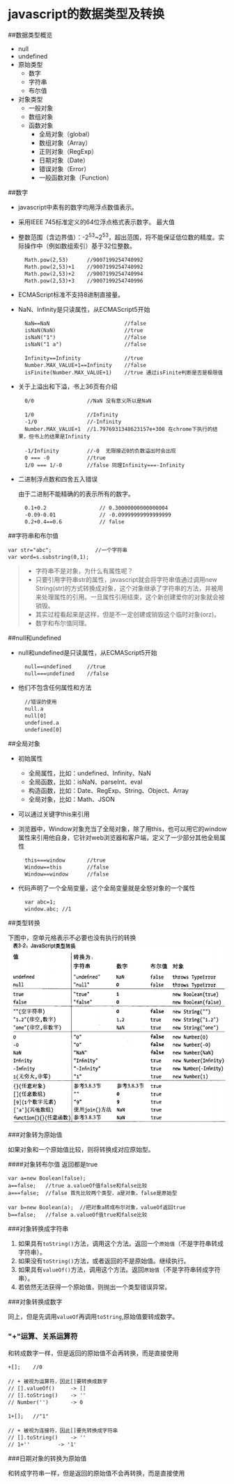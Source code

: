 javascript的数据类型及转换
==========================

##数据类型概览

* null
* undefined
* 原始类型
	* 数字
	* 字符串
	* 布尔值
* 对象类型
	* 一般对象
	* 数组对象
	* 函数对象
		* 全局对象（global）
		* 数组对象（Array）
		* 正则对象（RegExp）
		* 日期对象（Date）
		* 错误对象（Error）
		* 一般函数对象（Function）

##数字

* javascript中素有的数字均用浮点数值表示。
* 采用IEEE 745标准定义的64位浮点格式表示数字。
最大值
* 整数范围（含边界值）：-2<sup>53</sup>~2<sup>53</sup>，超出范围，将不能保证低位数的精度。实际操作中（例如数组索引）基于32位整数。

		Math.pow(2,53)	 	//9007199254740992
		Math.pow(2,53)+1	//9007199254740992
		Math.pow(2,53)+2	//9007199254740994
		Math.pow(2,53)+3	//9007199254740996

* ECMAScript标准不支持8进制直接量。
* NaN、Infinity是只读属性，从ECMAScript5开始

		NaN==NaN 						//false
		isNaN(NaN)						//true  
		isNaN("1") 						//false
		isNaN("1 a") 					//false

		Infinity==Infinity 				//true
		Number.MAX_VALUE+1==Infinity 	//false
		isFinite(Number.MAX_VALUE+1)  	//true 通过isFinite判断是否是极限值

* 关于上溢出和下溢，书上36页有介绍
	
		0/0					//NaN 没有意义所以是NaN

		1/0					//Infinity
		-1/0				//-Infinity
		Number.MAX_VALUE+1	//1.7976931348623157e+308 在chrome下执行的结果，但书上的结果是Infinity

		-1/Infinity 		//-0  无限接近0的负数溢出时会出现
		0 === -0			//true
		1/0 === 1/-0		//false 同理Infinity===-Infinity

* 二进制浮点数和四舍五入错误

	由于二进制不能精确的的表示所有的数字。

		0.1+0.2    		 		// 0.30000000000000004
		-0.09-0.01 				// -0.09999999999999999
		0.2+0.4==0.6 			// false

##字符串和布尔值

	var str="abc"; 				//一个字符串
	var word=s.substring(0,1);	

>* 字符串不是对象，为什么有属性呢？
>* 只要引用字符串str的属性，javascript就会将字符串值通过调用new String(str)的方式转换成对象，这个对象继承了字符串的方法，并被用来处理属性的引用。一旦属性引用结束，这个新创建爱你的对象就会被销毁。
>* 其实过程看起来是这样，但是不一定创建或销毁这个临时对象(orz)。
>* 数字和布尔值同理。

##null和undefined

* null和undefined是只读属性，从ECMAScript5开始

		null==undefined 	//true
		null===undefined	//false

* 他们不包含任何属性和方法

		//错误的使用
		null.a
		null[0]
		undefined.a
		undefined[0]

##全局对象

* 初始属性
	* 全局属性，比如：undefined、Infinity、NaN
	* 全局函数，比如：isNaN、parseInt、eval
	* 构造函数，比如：Date、RegExp、String、Object、Array
	* 全局对象，比如：Math、JSON
* 可以通过关键字this来引用
* 浏览器中，Window对象充当了全局对象，除了用this，也可以用它的window属性来引用他自身，它针对web浏览器和客户端，定义了一少部分其他全局属性
	
		this===window 		//true
		Window==this		//false
		Window==window 		//false

* 代码声明了一个全局变量，这个全局变量就是全怒对象的一个属性

		var abc=1;
		window.abc;	//1

##类型转换

下图中，空单元格表示不必要也没有执行的转换
![javascript类型转换](./javascript类型转换.png)


###对象转为原始值

如果对象和一个原始值比较，则将转换成对应原始型。

####对象转布尔值
返回都是true
	
	var a=new Boolean(false);
	a==false; 	//true a.valueOf值false和false比较
	a===false;	//false 首先比较两个类型，a是对象，false是原始型

	var b=new Boolean(a);  //把对象a转成布尔对象，valueOf返回true
	b==false;	//false a.valueOf值true和false比较

###对象转换成字符串

1. 如果具有`toString()`方法，调用这个方法。返回一个`原始值`（不是字符串转成字符串）。
2. 如果没有`toString()`方法，或者返回的不是原始值。继续执行。
3. 如果具有`valueOf()`方法，调用这个方法。返回`原始值`（不是字符串转成字符串）。
4. 若依然无法获得一个原始值，则抛出一个类型错误异常。

###对象转换成数字

同上，但是先调用`valueOf`再调用`toString`,原始值要转成数字。

### "+"运算、关系运算符

和转成数字一样，但是返回的原始值不会再转换，而是直接使用

	+[];	//0 
	
	// + 被视为运算符，因此[]要转换成数字
	// [].valueOf()  	-> []
	// [].toString() 	-> ''
	// Number('')		-> 0

	1+[];	//"1"
	
	// + 被视为连接符，因此[]要先转换成字符串
	// [].toString() 	-> ''
	// 1+''			-> '1'

###日期对象的转换为原始值

和转成字符串一样，但是返回的原始值不会再转换，而是直接使用
